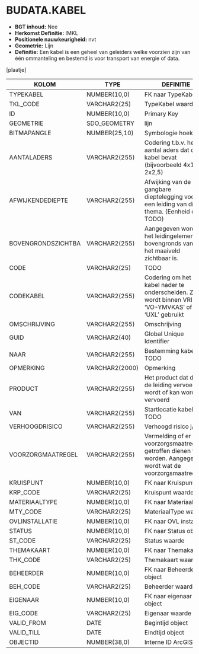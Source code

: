 # BUDATA.KABEL


* __BGT inhoud:__ Nee
* __Herkomst Definitie:__ IMKL
* __Positionele nauwkeurigheid:__ nvt
* __Geometrie:__ Lijn
* __Definitie:__ Een kabel is een geheel van geleiders welke voorzien zijn van één ommanteling en bestemd is voor transport van energie of data.

[plaatje]


|KOLOM                           	|TYPE          	|DEFINITIE|
|------                          	|----          	|-----    |
|TYPEKABEL                       	|NUMBER(10,0)  	|FK naar TypeKabel|
|TKL_CODE                        	|VARCHAR2(25)  	|TypeKabel waarde|
|ID                              	|NUMBER(10,0)  	|Primary Key|
|GEOMETRIE                       	|SDO_GEOMETRY  	|lijn|
|BITMAPANGLE                     	|NUMBER(25,10) 	|Symbologie hoek|
|AANTALADERS                     	|VARCHAR2(255) 	|Codering t.b.v. het aantal aders dat de kabel bevat (bijvoorbeeld 4x1,5 of 2x2,5)|
|AFWIJKENDEDIEPTE                	|VARCHAR2(255) 	|Afwijking van de gangbare dieptelegging voor een leiding van dit thema. (Eenheid cm? TODO)|
|BOVENGRONDSZICHTBA              	|VARCHAR2(255) 	|Aangegeven wordt of het leidingelement bovengronds vanaf het maaiveld zichtbaar is.|
|CODE                            	|VARCHAR2(25)  	|TODO|
|CODEKABEL                       	|VARCHAR2(255) 	|Codering om het type kabel nader te onderscheiden. Zo wordt binnen VRI ‘VO-YMVKAS’ of ‘UXL’ gebruikt|
|OMSCHRIJVING                    	|VARCHAR2(255) 	|Omschrijving|
|GUID                            	|VARCHAR2(40)  	|Global Unique Identifier|
|NAAR                            	|VARCHAR2(255) 	|Bestemming kabel TODO|
|OPMERKING                       	|VARCHAR2(2000)	|Opmerking|
|PRODUCT                         	|VARCHAR2(255) 	|Het product dat door de leiding vervoerd wordt of kan worden vervoerd|
|VAN                             	|VARCHAR2(255) 	|Startlocatie kabel TODO|
|VERHOOGDRISICO                  	|VARCHAR2(255) 	|Verhoogd risico j/n|
|VOORZORGMAATREGEL               	|VARCHAR2(255) 	|Vermelding of er voorzorgsmaatregelen getroffen dienen te worden. Aangegeven wordt wat de voorzorgsmaatregel is|
|KRUISPUNT                       	|NUMBER(10,0)  	|FK naar Kruispunt|
|KRP_CODE                        	|VARCHAR2(25)  	|Kruispunt waarde|
|MATERIAALTYPE                   	|NUMBER(10,0)  	|FK naar MateriaalType|
|MTY_CODE                        	|VARCHAR2(25)  	|MateriaalType waarde|
|OVLINSTALLATIE                  	|NUMBER(10,0)  	|FK naar OVL installatie|
|STATUS                          	|NUMBER(10,0)  	|FK naar Status object|
|ST_CODE                         	|VARCHAR2(25)  	|Status waarde|
|THEMAKAART                      	|NUMBER(10,0)  	|FK naar Themakaart|
|THK_CODE                        	|VARCHAR2(25)  	|Themakaart waarde|
|BEHEERDER                       	|NUMBER(10,0)  	|FK naar Beheerder object|
|BEH_CODE                        	|VARCHAR2(25)  	|Beheerder waarde|
|EIGENAAR                        	|NUMBER(10,0)  	|FK naar eigenaar object|
|EIG_CODE                        	|VARCHAR2(25)  	|Eigenaar waarde|
|VALID_FROM                      	|DATE          	|Begintijd object|
|VALID_TILL                      	|DATE          	|Eindtijd object|
|OBJECTID                        	|NUMBER(38,0)   |Interne ID ArcGIS|

